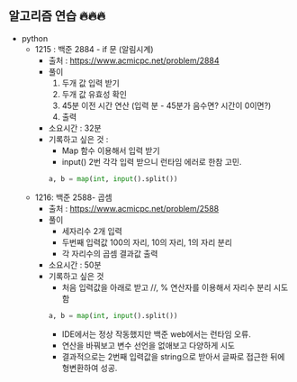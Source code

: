 ## 알고리즘 연습 🔥🔥🔥

+ python
  + 1215 : 백준 2884 - if 문 (알림시계)
    + 출처 : https://www.acmicpc.net/problem/2884
    + 풀이
      1) 두개 값 입력 받기
      2) 두개 값 유효성 확인
      3) 45분 이전 시간 연산 (입력 분 - 45분가 음수면? 시간이 0이면?) 
      4) 출력
    + 소요시간 : 32분 
    + 기록하고 싶은 것 : 
      + Map 함수 이용해서 입력 받기
      + input() 2번 각각 입력 받으니 런타임 에러로 한참 고민. 
      ```python
      a, b = map(int, input().split())
      ```
  + 1216: 백준 2588- 곱셈
    + 출처 : https://www.acmicpc.net/problem/2588
    + 풀이
      + 세자리수 2개 입력 
      + 두번째 입력값 100의 자리, 10의 자리, 1의 자리 분리
      + 각 자리수의 곱셈 결과값 출력
    + 소요시간 : 50분
    + 기록하고 싶은 것 
      + 처음 입력값을 아래로 받고 //, % 연산자를 이용해서 자리수 분리 시도함
      ```python
      a, b = map(int, input().split())
      ```
      + IDE에서는 정상 작동했지만 백준 web에서는 런타임 오류.
      + 연산을 바꿔보고 변수 선언을 없애보고 다양하게 시도
      + 결과적으로는 2번째 입력값을 string으로 받아서 글짜로 접근한 뒤에 형변환하여 성공.
    
    
    


